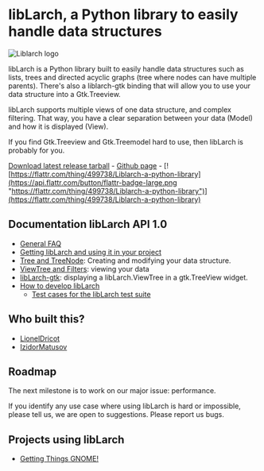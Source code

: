 # libLarch, a Python library to easily handle data structures

![Liblarch logo](https://ploum.net/images/liblarch/liblarch0.png)

libLarch is a Python library built to easily handle data structures such
as lists, trees and directed acyclic graphs (tree where nodes can have
multiple parents). There's also a liblarch-gtk binding that will allow
you to use your data structure into a Gtk.Treeview.

libLarch supports multiple views of one data structure, and complex
filtering. That way, you have a clear separation between your data
(Model) and how it is displayed (View).

If you find Gtk.Treeview and Gtk.Treemodel hard to use, then libLarch is
probably for you.

[Download latest release tarball](https://github.com/getting-things-gnome/liblarch/releases) -
[Github page](https://github.com/liblarch/liblarch) -
[![https://flattr.com/thing/499738/Liblarch-a-python-library](https://api.flattr.com/button/flattr-badge-large.png "https://flattr.com/thing/499738/Liblarch-a-python-library")](https://flattr.com/thing/499738/Liblarch-a-python-library)

## Documentation libLarch API 1.0

- [General FAQ](https://wiki.gnome.org/Projects/liblarch/faq)
- [Getting libLarch and using it in your project](https://wiki.gnome.org/Projects/liblarch/installation)
- [Tree and TreeNode](https://wiki.gnome.org/Projects/liblarch/tree): Creating and modifying your data structure.
- [ViewTree and Filters](https://wiki.gnome.org/Projects/liblarch/viewtree): viewing your data
- [libLarch-gtk](https://wiki.gnome.org/Projects/liblarch/gtk): displaying a libLarch.ViewTree in a gtk.TreeView widget.
- [How to develop libLarch](https://wiki.gnome.org/Projects/liblarch/dev)
  - [Test cases for the libLarch test suite](https://wiki.gnome.org/Projects/liblarch/testcases)

## Who built this?

- [LionelDricot](https://wiki.gnome.org/LionelDricot)
- [IzidorMatusov](https://wiki.gnome.org/IzidorMatusov)

## Roadmap

The next milestone is to work on our major issue: performance.

If you identify any use case where using libLarch is hard or impossible,
please tell us, we are open to suggestions. Please report us bugs.

## Projects using libLarch

- [Getting Things GNOME!](index)

